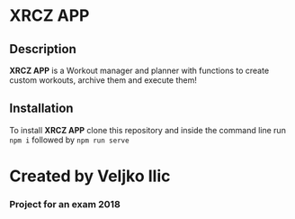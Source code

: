 # XRCZ APP
## Description
**XRCZ APP** is a Workout manager and planner with functions to create custom workouts, archive them and execute them!

## Installation
To install **XRCZ APP** clone this repository and inside the command line run ``` npm i ``` followed by ``` npm run serve ```

# Created by Veljko Ilic
### Project for an exam 2018